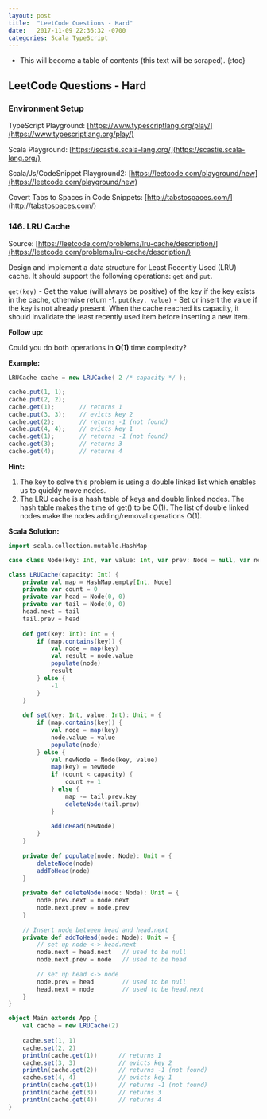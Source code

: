 ```yaml
---
layout: post
title:  "LeetCode Questions - Hard"
date:   2017-11-09 22:36:32 -0700
categories: Scala TypeScript
---
```

* This will become a table of contents (this text will be scraped).
{:toc}

## LeetCode Questions - Hard

### Environment Setup

TypeScript Playground: [https://www.typescriptlang.org/play/](https://www.typescriptlang.org/play/)

Scala Playground: [https://scastie.scala-lang.org/](https://scastie.scala-lang.org/)

Scala/Js/CodeSnippet Playground2: [https://leetcode.com/playground/new](https://leetcode.com/playground/new)

Covert Tabs to Spaces in Code Snippets: [http://tabstospaces.com/](http://tabstospaces.com/)


### 146. LRU Cache

Source: [https://leetcode.com/problems/lru-cache/description/](https://leetcode.com/problems/lru-cache/description/)

Design and implement a data structure for Least Recently Used (LRU) cache. It should support the following operations: `get` and `put`.

`get(key)` - Get the value (will always be positive) of the key if the key exists in the cache, otherwise return -1.
`put(key, value)` - Set or insert the value if the key is not already present. When the cache reached its capacity, it should invalidate the least recently used item before inserting a new item.

**Follow up:**

Could you do both operations in **O(1)** time complexity?

**Example:**

```java
LRUCache cache = new LRUCache( 2 /* capacity */ );

cache.put(1, 1);
cache.put(2, 2);
cache.get(1);       // returns 1
cache.put(3, 3);    // evicts key 2
cache.get(2);       // returns -1 (not found)
cache.put(4, 4);    // evicts key 1
cache.get(1);       // returns -1 (not found)
cache.get(3);       // returns 3
cache.get(4);       // returns 4
```

**Hint:**

1. The key to solve this problem is using a double linked list which enables us to quickly move nodes.
2. The LRU cache is a hash table of keys and double linked nodes. The hash table makes the time of get() to be O(1). The list of double linked nodes make the nodes adding/removal operations O(1).


**Scala Solution:**

```scala
import scala.collection.mutable.HashMap

case class Node(key: Int, var value: Int, var prev: Node = null, var next: Node = null)

class LRUCache(capacity: Int) {
    private val map = HashMap.empty[Int, Node]
    private var count = 0
    private var head = Node(0, 0)
    private var tail = Node(0, 0)
    head.next = tail
    tail.prev = head
    
    def get(key: Int): Int = {
        if (map.contains(key)) {
            val node = map(key)
            val result = node.value
            populate(node)
            result
        } else {
            -1
        }
    }
    
    def set(key: Int, value: Int): Unit = {
        if (map.contains(key)) {
            val node = map(key)
            node.value = value
            populate(node)
        } else {
            val newNode = Node(key, value)
            map(key) = newNode
            if (count < capacity) {
                count += 1
            } else {
                map -= tail.prev.key
                deleteNode(tail.prev)
            }
            
            addToHead(newNode)
        }
    }
    
    private def populate(node: Node): Unit = {
        deleteNode(node)
        addToHead(node)
    }
    
    private def deleteNode(node: Node): Unit = {
        node.prev.next = node.next
        node.next.prev = node.prev
    }
    
    // Insert node between head and head.next
    private def addToHead(node: Node): Unit = {
        // set up node <-> head.next
        node.next = head.next   // used to be null
        node.next.prev = node   // used to be head
        
        // set up head <-> node 
        node.prev = head        // used to be null
        head.next = node        // used to be head.next
    }
}

object Main extends App {
    val cache = new LRUCache(2)
    
    cache.set(1, 1)
    cache.set(2, 2)
    println(cache.get(1))      // returns 1
    cache.set(3, 3)            // evicts key 2
    println(cache.get(2))      // returns -1 (not found)
    cache.set(4, 4)            // evicts key 1
    println(cache.get(1))      // returns -1 (not found)
    println(cache.get(3))      // returns 3
    println(cache.get(4))      // returns 4
}
```
